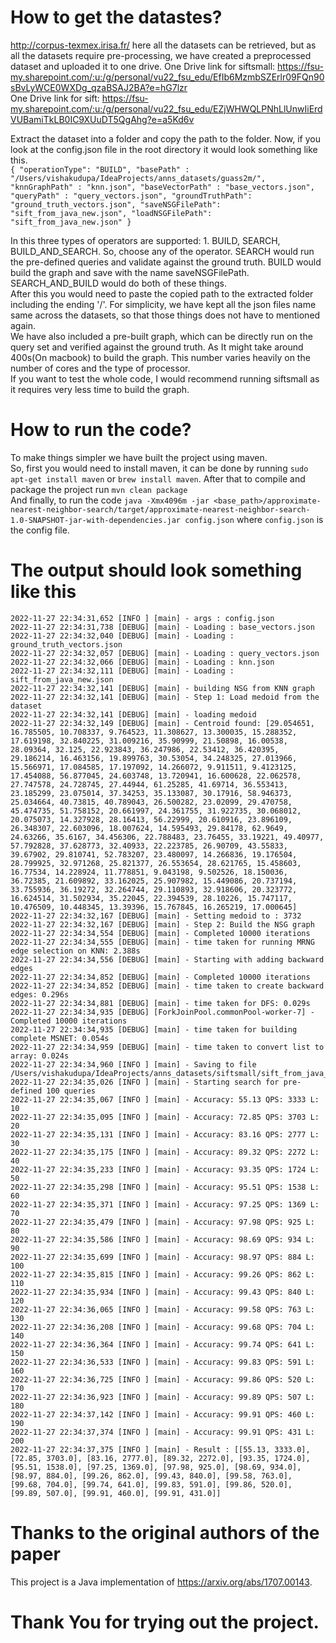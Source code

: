 # How to get the datastes?
http://corpus-texmex.irisa.fr/ here all the datasets can be retrieved, but as all the datasets require pre-processing, we have created a preprocessed dataset and uploaded it to one drive. 
One Drive link for siftsmall: https://fsu-my.sharepoint.com/:u:/g/personal/vu22_fsu_edu/EfIb6MzmbSZErlr09FQn90sBvLyWCE0WXDg_qzaBSAJ2BA?e=hG7lzr \
One Drive link for sift: https://fsu-my.sharepoint.com/:u:/g/personal/vu22_fsu_edu/EZjWHWQLPNhLlUnwIiErdVUBamiTkLB0IC9XUuDT5QgAhg?e=a5Kd6v

Extract the dataset into a folder and copy the path to the folder.
Now, if you look at the config.json file in the root directory it would look something like this.
\
`{
"operationType": "BUILD",
"basePath" : "/Users/vishakudupa/IdeaProjects/anns_datasets/guass2m/",
"knnGraphPath" : "knn.json",
"baseVectorPath" : "base_vectors.json",
"queryPath" : "query_vectors.json",
"groundTruthPath": "ground_truth_vectors.json",
"saveNSGFilePath": "sift_from_java_new.json",
"loadNSGFilePath": "sift_from_java_new.json"
}`

In this three types of operators are supported: 1. BUILD, SEARCH, BUILD_AND_SEARCH. So, choose any of the operator. SEARCH would run the pre-defined queries and validate against the ground truth. BUILD would build the graph and save with the name saveNSGFilePath. SEARCH_AND_BUILD would do both of these things. \
After this you would need to paste the copied path to the extracted folder including the ending '/'. 
For simplicity, we have kept all the json files name same across the datasets, so that those things does not have to mentioned again. \
We have also included a pre-built graph, which can be directly run on the query set and verified against the ground truth. As It might take around 400s(On macbook) to build the graph. This number varies heavily on the number of cores and the type of processor.\
If you want to test the whole code, I would recommend running siftsmall as it requires very less time to build the graph. 

# How to run the code?
To make things simpler we have built the project using maven.\
So, first you would need to install maven, it can be done by running `sudo apt-get install maven` or `brew install maven`. 
After that to compile and package the project run `mvn clean package` \
And finally, to run the code `java -Xmx4096m -jar <base_path>/approximate-nearest-neighbor-search/target/approximate-nearest-neighbor-search-1.0-SNAPSHOT-jar-with-dependencies.jar config.json` where `config.json` is the config file.

# The output should look something like this
```
2022-11-27 22:34:31,652 [INFO ] [main] - args : config.json
2022-11-27 22:34:31,738 [DEBUG] [main] - Loading : base_vectors.json
2022-11-27 22:34:32,040 [DEBUG] [main] - Loading : ground_truth_vectors.json
2022-11-27 22:34:32,057 [DEBUG] [main] - Loading : query_vectors.json
2022-11-27 22:34:32,066 [DEBUG] [main] - Loading : knn.json
2022-11-27 22:34:32,111 [DEBUG] [main] - Loading : sift_from_java_new.json
2022-11-27 22:34:32,141 [DEBUG] [main] - building NSG from KNN graph
2022-11-27 22:34:32,141 [DEBUG] [main] - Step 1: Load medoid from the dataset
2022-11-27 22:34:32,141 [DEBUG] [main] - loading medoid
2022-11-27 22:34:32,149 [DEBUG] [main] - Centroid found: [29.054651, 16.785505, 10.708337, 9.764523, 11.308627, 13.300035, 15.288352, 17.619198, 32.840225, 31.009216, 35.90999, 21.50898, 16.00538, 28.09364, 32.125, 22.923843, 36.247986, 22.53412, 36.420395, 29.186214, 16.463156, 19.899763, 30.53054, 34.248325, 27.013966, 15.566971, 17.084585, 17.197092, 14.266072, 9.911511, 9.4123125, 17.454088, 56.877045, 24.603748, 13.720941, 16.600628, 22.062578, 27.747578, 24.728745, 27.44944, 61.25285, 41.69714, 36.553413, 23.185299, 23.075014, 37.34253, 35.133087, 30.17916, 58.946373, 25.034664, 40.73815, 40.789043, 26.500282, 23.02099, 29.470758, 45.474735, 51.758152, 20.661997, 24.361755, 31.922735, 30.068012, 20.075073, 14.327928, 28.16413, 56.22999, 20.610916, 23.896109, 26.348307, 22.603096, 18.007624, 14.595493, 29.84178, 62.9649, 24.63266, 35.6167, 34.456306, 22.788483, 23.76455, 33.19221, 49.40977, 57.792828, 37.628773, 32.40933, 22.223785, 26.90709, 43.55833, 39.67902, 29.810741, 52.783207, 23.480097, 14.266836, 19.176504, 28.799925, 32.971268, 25.821377, 26.553654, 28.621765, 15.458603, 16.77534, 14.228924, 11.778851, 9.043198, 9.502526, 18.150036, 36.72385, 21.609892, 33.162025, 25.907982, 15.449086, 20.737194, 33.755936, 36.19272, 32.264744, 29.110893, 32.918606, 20.323772, 16.624514, 31.502934, 35.22045, 22.394539, 28.10226, 15.747117, 10.476509, 10.448345, 13.39396, 15.767845, 16.265219, 17.000645]
2022-11-27 22:34:32,167 [DEBUG] [main] - Setting medoid to : 3732
2022-11-27 22:34:32,167 [DEBUG] [main] - Step 2: Build the NSG graph
2022-11-27 22:34:34,554 [DEBUG] [main] - Completed 10000 iterations
2022-11-27 22:34:34,555 [DEBUG] [main] - time taken for running MRNG edge selection on KNN: 2.388s
2022-11-27 22:34:34,556 [DEBUG] [main] - Starting with adding backward edges
2022-11-27 22:34:34,852 [DEBUG] [main] - Completed 10000 iterations
2022-11-27 22:34:34,852 [DEBUG] [main] - time taken to create backward edges: 0.296s
2022-11-27 22:34:34,881 [DEBUG] [main] - time taken for DFS: 0.029s
2022-11-27 22:34:34,935 [DEBUG] [ForkJoinPool.commonPool-worker-7] - Completed 10000 iterations
2022-11-27 22:34:34,935 [DEBUG] [main] - time taken for building complete MSNET: 0.054s
2022-11-27 22:34:34,959 [DEBUG] [main] - time taken to convert list to array: 0.024s
2022-11-27 22:34:34,960 [INFO ] [main] - Saving to file /Users/vishakudupa/IdeaProjects/anns_datasets/siftsmall/sift_from_java_new.json
2022-11-27 22:34:35,026 [INFO ] [main] - Starting search for pre-defined 100 queries
2022-11-27 22:34:35,067 [INFO ] [main] - Accuracy: 55.13 QPS: 3333 L: 10
2022-11-27 22:34:35,095 [INFO ] [main] - Accuracy: 72.85 QPS: 3703 L: 20
2022-11-27 22:34:35,131 [INFO ] [main] - Accuracy: 83.16 QPS: 2777 L: 30
2022-11-27 22:34:35,175 [INFO ] [main] - Accuracy: 89.32 QPS: 2272 L: 40
2022-11-27 22:34:35,233 [INFO ] [main] - Accuracy: 93.35 QPS: 1724 L: 50
2022-11-27 22:34:35,298 [INFO ] [main] - Accuracy: 95.51 QPS: 1538 L: 60
2022-11-27 22:34:35,371 [INFO ] [main] - Accuracy: 97.25 QPS: 1369 L: 70
2022-11-27 22:34:35,479 [INFO ] [main] - Accuracy: 97.98 QPS: 925 L: 80
2022-11-27 22:34:35,586 [INFO ] [main] - Accuracy: 98.69 QPS: 934 L: 90
2022-11-27 22:34:35,699 [INFO ] [main] - Accuracy: 98.97 QPS: 884 L: 100
2022-11-27 22:34:35,815 [INFO ] [main] - Accuracy: 99.26 QPS: 862 L: 110
2022-11-27 22:34:35,934 [INFO ] [main] - Accuracy: 99.43 QPS: 840 L: 120
2022-11-27 22:34:36,065 [INFO ] [main] - Accuracy: 99.58 QPS: 763 L: 130
2022-11-27 22:34:36,208 [INFO ] [main] - Accuracy: 99.68 QPS: 704 L: 140
2022-11-27 22:34:36,364 [INFO ] [main] - Accuracy: 99.74 QPS: 641 L: 150
2022-11-27 22:34:36,533 [INFO ] [main] - Accuracy: 99.83 QPS: 591 L: 160
2022-11-27 22:34:36,725 [INFO ] [main] - Accuracy: 99.86 QPS: 520 L: 170
2022-11-27 22:34:36,923 [INFO ] [main] - Accuracy: 99.89 QPS: 507 L: 180
2022-11-27 22:34:37,142 [INFO ] [main] - Accuracy: 99.91 QPS: 460 L: 190
2022-11-27 22:34:37,374 [INFO ] [main] - Accuracy: 99.91 QPS: 431 L: 200
2022-11-27 22:34:37,375 [INFO ] [main] - Result : [[55.13, 3333.0], [72.85, 3703.0], [83.16, 2777.0], [89.32, 2272.0], [93.35, 1724.0], [95.51, 1538.0], [97.25, 1369.0], [97.98, 925.0], [98.69, 934.0], [98.97, 884.0], [99.26, 862.0], [99.43, 840.0], [99.58, 763.0], [99.68, 704.0], [99.74, 641.0], [99.83, 591.0], [99.86, 520.0], [99.89, 507.0], [99.91, 460.0], [99.91, 431.0]]
```

# Thanks to the original authors of the paper
This project is a Java implementation of https://arxiv.org/abs/1707.00143. 

# Thank You for trying out the project. 